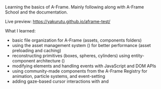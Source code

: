 Learning the basics of A-Frame. Mainly following along with A-Frame School and the documentation.

Live preview: https://yakurutu.github.io/aframe-test/

What I learned:
- basic file organization for A-Frame (assets, components folders)
- using the asset management system (<a-assets>) for better performance (asset preloading and caching)
- reconstructing primitives (boxes, spheres, cylinders) using entity-component architecture (<a-entity>)
- modifying elements and handling events with JavaScript and DOM APIs
- using community-made components from the A-Frame Registry for animation, particle systems, and event-setting
- adding gaze-based cursor interactions with <a-camera> and <a-cursor>